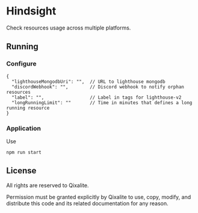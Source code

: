 # Hindsight

Check resources usage across multiple platforms.

## Running

### Configure

```json5
{
  "lighthouseMongodbUri": "",  // URL to lighthouse mongodb
  "discordWebhook": "",        // Discord webhook to notify orphan resources
  "label": "",                 // Label in tags for lighthouse-v2
  "longRunningLimit": ""       // Time in minutes that defines a long running resource
}
```

### Application

Use
```shell
npm run start
```

## License
All rights are reserved to Qixalite.

Permission must be granted explicitly by Qixalite to use, copy, modify, and distribute this code and its related documentation for any reason.